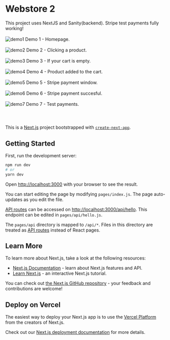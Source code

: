 # Webstore 2
This project uses NextJS and Sanity(backend). Stripe test payments fully working!
<br>
<br>
![demo1](https://user-images.githubusercontent.com/49163212/193785158-552bc92f-8045-4682-9dbb-9dd36ba56955.jpg)
Demo 1 - Homepage.
<br>
<br>
![demo2](https://user-images.githubusercontent.com/49163212/193785602-e5ef3f95-27dd-46d2-9476-87ec30449adf.jpg)
Demo 2 - Clicking a product.
<br>
<br>
![demo3](https://user-images.githubusercontent.com/49163212/193785614-ca14038b-74fc-4532-990e-51989cf904fb.jpg)
Demo 3 - If your cart is empty.
<br>
<br>
![demo4](https://user-images.githubusercontent.com/49163212/194328957-8638e6dc-a614-491e-9757-6056ec36f88e.jpg)
Demo 4 - Product added to the cart.
<br>
<br>
![demo5](https://user-images.githubusercontent.com/49163212/194328968-2ae9486c-5db2-42bd-b985-b7e62e201ea7.jpg)
Demo 5 - Stripe payment window.
<br>
<br>
![demo6](https://user-images.githubusercontent.com/49163212/194328977-b00db52d-3567-4076-a96b-a6b0695d48c2.jpg)
Demo 6 - Stripe payment succesful.
<br>
<br>
![demo7](https://user-images.githubusercontent.com/49163212/194328994-f24e36b2-0870-419f-bf47-7bd647939ad5.jpg)
Demo 7 - Test payments.
<br>
<br>

#
This is a [Next.js](https://nextjs.org/) project bootstrapped with [`create-next-app`](https://github.com/vercel/next.js/tree/canary/packages/create-next-app).

## Getting Started

First, run the development server:

```bash
npm run dev
# or
yarn dev
```

Open [http://localhost:3000](http://localhost:3000) with your browser to see the result.

You can start editing the page by modifying `pages/index.js`. The page auto-updates as you edit the file.

[API routes](https://nextjs.org/docs/api-routes/introduction) can be accessed on [http://localhost:3000/api/hello](http://localhost:3000/api/hello). This endpoint can be edited in `pages/api/hello.js`.

The `pages/api` directory is mapped to `/api/*`. Files in this directory are treated as [API routes](https://nextjs.org/docs/api-routes/introduction) instead of React pages.

## Learn More

To learn more about Next.js, take a look at the following resources:

- [Next.js Documentation](https://nextjs.org/docs) - learn about Next.js features and API.
- [Learn Next.js](https://nextjs.org/learn) - an interactive Next.js tutorial.

You can check out [the Next.js GitHub repository](https://github.com/vercel/next.js/) - your feedback and contributions are welcome!

## Deploy on Vercel

The easiest way to deploy your Next.js app is to use the [Vercel Platform](https://vercel.com/new?utm_medium=default-template&filter=next.js&utm_source=create-next-app&utm_campaign=create-next-app-readme) from the creators of Next.js.

Check out our [Next.js deployment documentation](https://nextjs.org/docs/deployment) for more details.
